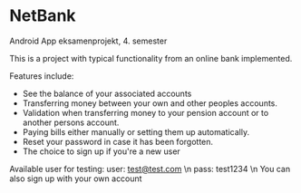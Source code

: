 # NetBank
Android App eksamenprojekt, 4. semester

This is a project with typical functionality from an online bank implemented.

Features include:
 - See the balance of your associated accounts
 - Transferring money between your own and other peoples accounts.
 - Validation when transferring money to your pension account or to another persons account.
 - Paying bills either manually or setting them up automatically.
 - Reset your password in case it has been forgotten.
 - The choice to sign up if you're a new user


Available user for testing:
user: test@test.com \n
pass: test1234 \n
You can also sign up with your own account
